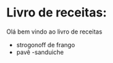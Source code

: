 # Livro de receitas: 

Olá bem vindo ao livro de receitas

 - strogonoff de frango
 - pavê
 -sanduiche